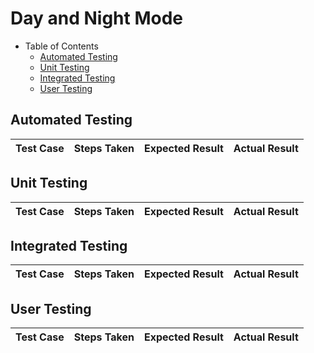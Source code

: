 # Day and Night Mode

- Table of Contents
  - [Automated Testing](#automated-testing)
  - [Unit Testing](#unit-testing)
  - [Integrated Testing](#integrated-testing)
  - [User Testing](#user-testing)

## Automated Testing

| Test Case | Steps Taken | Expected Result | Actual Result |
| --------- | ----------- | --------------- | ------------- |


## Unit Testing

| Test Case | Steps Taken | Expected Result | Actual Result |
| --------- | ----------- | --------------- | ------------- |


## Integrated Testing

| Test Case | Steps Taken | Expected Result | Actual Result |
| --------- | ----------- | --------------- | ------------- |


## User Testing

| Test Case | Steps Taken | Expected Result | Actual Result |
| --------- | ----------- | --------------- | ------------- |

